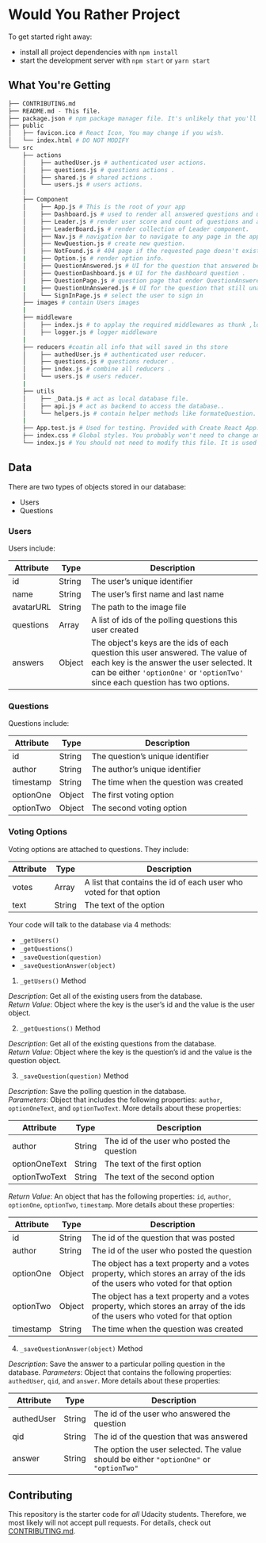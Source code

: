 # Would You Rather Project

To get started right away:

* install all project dependencies with `npm install`
* start the development server with `npm start` or `yarn start`

## What You're Getting
```bash
├── CONTRIBUTING.md
├── README.md - This file.
├── package.json # npm package manager file. It's unlikely that you'll need to modify this.
├── public
│   ├── favicon.ico # React Icon, You may change if you wish.
│   └── index.html # DO NOT MODIFY
└── src
    ├── actions
    │    ├── authedUser.js # authenticated user actions.
    │    ├── questions.js # questions actions .
    │    ├── shared.js # shared actions .
    │    └── users.js # users actions.
    │    
    ├── Component
    │    ├── App.js # This is the root of your app
    │    ├── Dashboard.js # used to render all answered questions and un answered questions.
    │    ├── Leader.js # render user score and count of questions and answers
    │    ├── LeaderBoard.js # render collection of Leader component.
    │    ├── Nav.js # navigation bar to navigate to any page in the application.
    │    ├── NewQuestion.js # create new question.
    │    ├── NotFound.js # 404 page if the requested page doesn't exist
    |    ├── Option.js # render option info.
    │    ├── QuestionAnswered.js # UI for the question that answered before.
    │    ├── QuestionDashboard.js # UI for the dashboard question .
    │    ├── QuestionPage.js # question page that ender QuestionAnswered UI or QuestionUnAnswered UI
    |    ├── QuestionUnAnswered.js # UI for the question that still unanswered. 
    │    └── SignInPage.js # select the user to sign in
    ├── images # contain Users images
    |
    ├── middleware
    │    ├── index.js # to applay the required middlewares as thunk ,logger
    │    ├── logger.js # logger middleware
    |
    ├── reducers #coatin all info that will saved in ths store
    │    ├── authedUser.js # authenticated user reducer.
    │    ├── questions.js # questions reducer .
    │    ├── index.js # combine all reducers .
    │    └── users.js # users reducer.
    |
    ├── utils 
    │    ├── _Data.js # act as local database file.
    │    ├── api.js # act as backend to access the database..
    │    └── helpers.js # contain helper methods like formateQuestion.
    |
    ├── App.test.js # Used for testing. Provided with Create React App. Testing is encouraged, but not required.
    ├── index.css # Global styles. You probably won't need to change anything here.
    └── index.js # You should not need to modify this file. It is used for DOM rendering only.
```
## Data

There are two types of objects stored in our database:

* Users
* Questions

### Users

Users include:

| Attribute    | Type             | Description           |
|-----------------|------------------|-------------------         |
| id                 | String           | The user’s unique identifier |
| name          | String           | The user’s first name  and last name     |
| avatarURL  | String           | The path to the image file |
| questions | Array | A list of ids of the polling questions this user created|
| answers      | Object         |  The object's keys are the ids of each question this user answered. The value of each key is the answer the user selected. It can be either `'optionOne'` or `'optionTwo'` since each question has two options.

### Questions

Questions include:

| Attribute | Type | Description |
|-----------------|------------------|-------------------|
| id                  | String | The question’s unique identifier |
| author        | String | The author’s unique identifier |
| timestamp | String | The time when the question was created|
| optionOne | Object | The first voting option|
| optionTwo | Object | The second voting option|

### Voting Options

Voting options are attached to questions. They include:

| Attribute | Type | Description |
|-----------------|------------------|-------------------|
| votes             | Array | A list that contains the id of each user who voted for that option|
| text                | String | The text of the option |

Your code will talk to the database via 4 methods:

* `_getUsers()`
* `_getQuestions()`
* `_saveQuestion(question)`
* `_saveQuestionAnswer(object)`

1) `_getUsers()` Method

*Description*: Get all of the existing users from the database.  
*Return Value*: Object where the key is the user’s id and the value is the user object.

2) `_getQuestions()` Method

*Description*: Get all of the existing questions from the database.  
*Return Value*: Object where the key is the question’s id and the value is the question object.

3) `_saveQuestion(question)` Method

*Description*: Save the polling question in the database.  
*Parameters*:  Object that includes the following properties: `author`, `optionOneText`, and `optionTwoText`. More details about these properties:

| Attribute | Type | Description |
|-----------------|------------------|-------------------|
| author | String | The id of the user who posted the question|
| optionOneText| String | The text of the first option |
| optionTwoText | String | The text of the second option |

*Return Value*:  An object that has the following properties: `id`, `author`, `optionOne`, `optionTwo`, `timestamp`. More details about these properties:

| Attribute | Type | Description |
|-----------------|------------------|-------------------|
| id | String | The id of the question that was posted|
| author | String | The id of the user who posted the question|
| optionOne | Object | The object has a text property and a votes property, which stores an array of the ids of the users who voted for that option|
| optionTwo | Object | The object has a text property and a votes property, which stores an array of the ids of the users who voted for that option|
|timestamp|String | The time when the question was created|

4) `_saveQuestionAnswer(object)` Method

*Description*: Save the answer to a particular polling question in the database.
*Parameters*: Object that contains the following properties: `authedUser`, `qid`, and `answer`. More details about these properties:

| Attribute | Type | Description |
|-----------------|------------------|-------------------|
| authedUser | String | The id of the user who answered the question|
| qid | String | The id of the question that was answered|
| answer | String | The option the user selected. The value should be either `"optionOne"` or `"optionTwo"`|

## Contributing

This repository is the starter code for *all* Udacity students. Therefore, we most likely will not accept pull requests. For details, check out [CONTRIBUTING.md](https://github.com/udacity/reactnd-project-would-you-rather-starter/blob/master/CONTRIBUTING.md).
